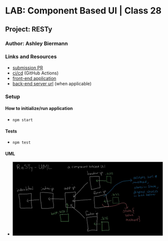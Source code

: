 # LAB: Component Based UI | Class 28

## Project: RESTy

### Author: Ashley Biermann

### Links and Resources

- [submission PR](https://github.com/401-advanced-javascript-ashley-biermann/resty/pull/7)
- [ci/cd](https://github.com/401-advanced-javascript-ashley-biermann/notes/tree/master/.github/workflows) (GitHub Actions)
- [front-end application](https://401-advanced-javascript-ashley-biermann.github.io/resty/)
- [back-end server url]() (when applicable)

### Setup

#### How to initialize/run application

- `npm start`

#### Tests

- `npm test`

#### UML

- ![restyuml](./images/restyuml.jpg)

